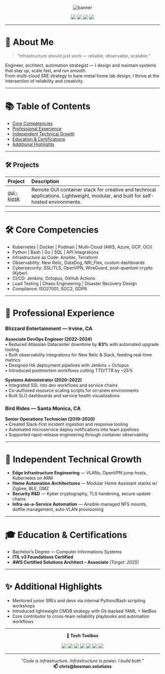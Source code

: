 <p align="center">
  <img src="https://capsule-render.vercel.app/api?type=waving&color=0a9396&height=200&section=header&text=Christopher%20R.%20Bosman&fontSize=38&fontAlignY=35&desc=Systems%20Reliability%20Architect%20%7C%20Infrastructure%20Strategist&descAlignY=55&descAlign=50" alt="banner"/>
</p>

<p align="center">
  <img src="https://img.shields.io/badge/Cloud-AWS%20%7C%20GCP%20%7C%20Azure%20%7C%20OCI-0a9396?style=for-the-badge" />
  <img src="https://img.shields.io/badge/IaC-Ansible%20%7C%20Terraform-blue?style=for-the-badge" />
  <img src="https://img.shields.io/badge/Certification-ITIL%20v3-yellow?style=for-the-badge" />
  <img src="https://img.shields.io/badge/Target-AWS%20Solutions%20Architect%20(2025)-green?style=for-the-badge" />
</p>

---

# 📜 About Me

> "Infrastructure should *just work* — reliable, observable, scalable."

Engineer, architect, automation strategist — I design and maintain systems that stay up, scale fast, and run smooth.  
From multi-cloud SRE strategy to bare-metal home lab design, I thrive at the intersection of reliability and creativity.

---

# 📚 Table of Contents
- [Core Competencies](#-core-competencies)
- [Professional Experience](#-professional-experience)
- [Independent Technical Growth](#-independent-technical-growth)
- [Education & Certifications](#-education--certifications)
- [Additional Highlights](#-additional-highlights)

---

## 🛠️ Projects

| Project | Description |
|:--------|:------------|
| [gui-kiosk](https://github.com/bosman-solutions/gui-kiosk) | Remote GUI container stack for creative and technical applications. Lightweight, modular, and built for self-hosted environments. |

---

# 🛠 Core Competencies

- Kubernetes | Docker | Podman | Multi-Cloud (AWS, Azure, GCP, OCI)
- Python | Bash | Go | SQL | API Integrations
- Infrastructure as Code: Ansible, Terraform
- Observability: New Relic, DataDog, NRI_Flex, custom dashboards
- Cybersecurity: SSL/TLS, OpenVPN, WireGuard, post-quantum crypto (Kyber)
- CI/CD: Jenkins, Octopus, GitHub Actions
- Load Testing | Chaos Engineering | Disaster Recovery Design
- Compliance: ISO27001, SOC2, GDPR

---

# 💼 Professional Experience

### **Blizzard Entertainment — Irvine, CA**  
**Associate DevOps Engineer (2022–2024)**  
• Reduced Atlassian Datacenter downtime by **83%** with automated upgrade tooling  
• Built observability integrations for New Relic & Slack, feeding real-time metrics  
• Designed HA deployment pipelines with Jenkins + Octopus  
• Introduced postmortem workflows cutting TTD/TTR by ~25%

**Systems Administrator (2020–2022)**  
• Integrated SSL into dev workflows and service chains  
• Co-authored resource scaling scripts for on-prem environments  
• Built SLO dashboards and service health visualizations

### **Bird Rides — Santa Monica, CA**  
**Senior Operations Technician (2019–2020)**  
• Created Slack-first incident ingestion and response tooling  
• Automated microservice deploy notifications into team pipelines  
• Supported rapid-release engineering through container observability

---

# 🧠 Independent Technical Growth

- **Edge Infrastructure Engineering** — VLANs, OpenVPN jump hosts, Kubernetes on ARM
- **Home Automation Architectures** — Modular Home Assistant stacks w/ Zigbee, BLE, DMZ
- **Security R&D** — Kyber cryptography, TLS hardening, secure update chains
- **Infra-as-a-Service Automation** — Ansible-managed NFS mounts, dotfile management, auto-VLAN provisioning

---

# 🎓 Education & Certifications

- Bachelor’s Degree — Computer Informations Systems  
- **ITIL v3 Foundations Certified**  
- **AWS Certified Solutions Architect – Associate** *(Target: 2025)*

---

# ✨ Additional Highlights

- Mentored junior SREs and devs via internal Python/Bash scripting workshops  
- Introduced lightweight CMDB strategy with Git-backed YAML + NetBox  
- Core contributor to cross-team reliability playbooks and automation workflows

---


<p align="center">
  <b>🧰 Tech Toolbox</b><br/><br/>
  <img src="https://img.shields.io/badge/-Python-05122A?style=flat&logo=python" />
  <img src="https://img.shields.io/badge/-Bash-4EAA25?style=flat&logo=gnu-bash&logoColor=white" />
  <img src="https://img.shields.io/badge/-Docker-2496ED?style=flat&logo=docker&logoColor=white" />
  <img src="https://img.shields.io/badge/-Kubernetes-326CE5?style=flat&logo=kubernetes&logoColor=white" />
  <img src="https://img.shields.io/badge/-Ansible-E00?style=flat&logo=ansible&logoColor=white" />
  <img src="https://img.shields.io/badge/-Terraform-7B42BC?style=flat&logo=terraform" />
  <img src="https://img.shields.io/badge/-WireGuard-88171A?style=flat&logo=wireguard" />
</p>

---

<p align="center">
  <em>"Code is infrastructure. Infrastructure is power. I build both."</em><br/>
  <strong>📫 chris@bosman.solutions</strong>
</p>
